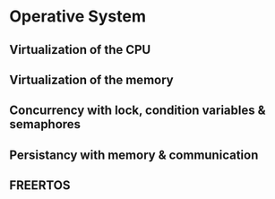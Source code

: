 # Operative System

## Virtualization of the CPU

## Virtualization of the memory

## Concurrency with lock, condition variables & semaphores

## Persistancy with memory & communication

## FREERTOS
